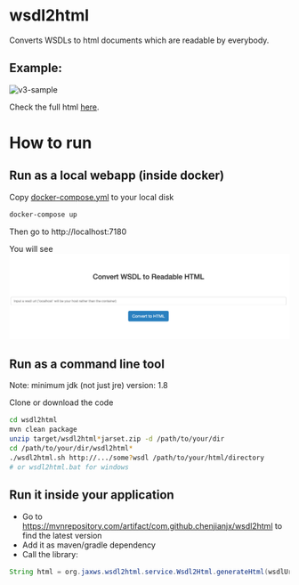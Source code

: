 # wsdl2html

Converts WSDLs to html documents which are readable by everybody. 
 

## Example: 

![v3-sample](doc/image/v3-sample.png)

Check the full html [here](https://rawgit.com/chenjianjx/wsdl2html/master/doc/sample/BbsWebService_v2.html). 


# How to run

## Run as a local webapp (inside docker)

Copy [docker-compose.yml](./docker-compose.yml) to your local disk
```bash
docker-compose up
```
Then go to http://localhost:7180

You will see ![wsdl2html-web-app](doc/image/wsdl2html-web-app.png)

## Run as a command line tool

Note:  minimum jdk (not just jre) version: 1.8

Clone or download the code

```bash
cd wsdl2html
mvn clean package 
unzip target/wsdl2html*jarset.zip -d /path/to/your/dir
cd /path/to/your/dir/wsdl2html*
./wsdl2html.sh http://.../some?wsdl /path/to/your/html/directory  
# or wsdl2html.bat for windows

```


## Run it inside your application

* Go to https://mvnrepository.com/artifact/com.github.chenjianjx/wsdl2html to find the latest version
* Add it as maven/gradle dependency 
* Call the library: 

```java
String html = org.jaxws.wsdl2html.service.Wsdl2Html.generateHtml(wsdlUrl); 
```  
